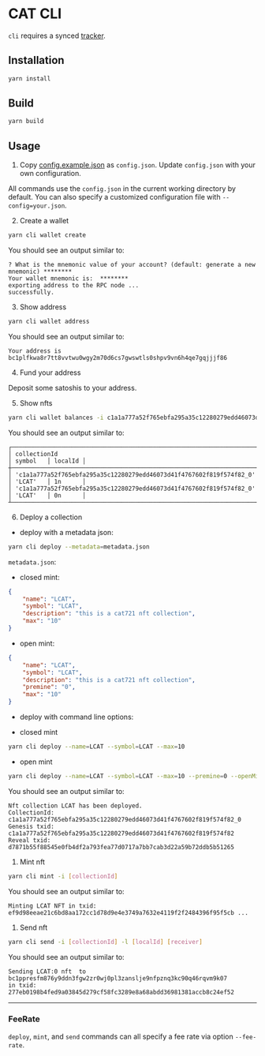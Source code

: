# CAT CLI

`cli` requires a synced [tracker](https://github.com/CATProtocol/cat-token-box/blob/main/packages/tracker/README.md).

## Installation

```bash
yarn install
```

## Build

```sh
yarn build
```

## Usage

1. Copy [config.example.json](config.example.json) as `config.json`. Update `config.json` with your own configuration.

All commands use the `config.json` in the current working directory by default. You can also specify a customized configuration file with `--config=your.json`.

2. Create a wallet

```bash
yarn cli wallet create
```

You should see an output similar to:

```
? What is the mnemonic value of your account? (default: generate a new mnemonic) ********
Your wallet mnemonic is:  ********
exporting address to the RPC node ... 
successfully.
```

3. Show address

```bash
yarn cli wallet address
```

You should see an output similar to:

```
Your address is bc1plfkwa8r7tt8vvtwu0wgy2m70d6cs7gwswtls0shpv9vn6h4qe7gqjjjf86
```

4. Fund your address

Deposit some satoshis to your address.


5. Show nfts

```bash
yarn cli wallet balances -i c1a1a777a52f765ebfa295a35c12280279edd46073d41f4767602f819f574f82_0
```

You should see an output similar to:

```
┌──────────────────────────────────────────────────────────────────────┬──────────┬─────────┐
│ collectionId                                                         │ symbol   │ localId │
┼──────────────────────────────────────────────────────────────────────┼──────────┼─────────┤
│ 'c1a1a777a52f765ebfa295a35c12280279edd46073d41f4767602f819f574f82_0' │ 'LCAT'   │ 1n      │
│ 'c1a1a777a52f765ebfa295a35c12280279edd46073d41f4767602f819f574f82_0' │ 'LCAT'   │ 0n      │
┴──────────────────────────────────────────────────────────────────────┴──────────┴─────────┘
```

6. Deploy a collection

- deploy with a metadata json:


```bash
yarn cli deploy --metadata=metadata.json
```

`metadata.json`:

- closed mint:


```json
{
    "name": "LCAT",
    "symbol": "LCAT",
    "description": "this is a cat721 nft collection",
    "max": "10"
}
```

- open mint:


```json
{
    "name": "LCAT",
    "symbol": "LCAT",
    "description": "this is a cat721 nft collection",
    "premine": "0",
    "max": "10"
}
```

- deploy with command line options:


- closed mint
   
```bash
yarn cli deploy --name=LCAT --symbol=LCAT --max=10
```

- open mint
   

```bash
yarn cli deploy --name=LCAT --symbol=LCAT --max=10 --premine=0 --openMint
```

You should see an output similar to:

```
Nft collection LCAT has been deployed.
CollectionId: c1a1a777a52f765ebfa295a35c12280279edd46073d41f4767602f819f574f82_0
Genesis txid: c1a1a777a52f765ebfa295a35c12280279edd46073d41f4767602f819f574f82
Reveal txid: d7871b55f88545e0fb4df2a793fea77d0717a7bb7cab3d22a59b72ddb5b51265
```


1. Mint nft

```bash
yarn cli mint -i [collectionId]
```
You should see an output similar to:

```
Minting LCAT NFT in txid: ef9d98eeae21c6bd8aa172cc1d78d9e4e3749a7632e4119f2f2484396f95f5cb ...
```

1. Send nft

```bash
yarn cli send -i [collectionId] -l [localId] [receiver]
```
You should see an output similar to:

```
Sending LCAT:0 nft  to bc1ppresfm876y9ddn3fgw2zr0wj0pl3zanslje9nfpznq3kc90q46rqvm9k07 
in txid: 277eb0198b4fed9a03845d279cf58fc3289e8a68abdd36981381accb8c24ef52
```

-----------------

### FeeRate

`deploy`, `mint`, and `send` commands can all specify a fee rate via option `--fee-rate`.